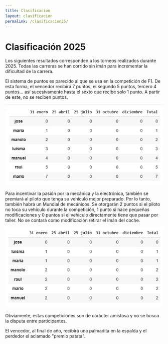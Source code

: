 ```yaml
---
title: Clasificacion
layout: clasificacion
permalink: /clasificacion25/
---
```


# Clasificación 2025

Los siguientes resultados corresponden a los torneos realizados durante 2025. Todas las carreras se han corrido sin imán para incrementar la dificultad de la carrera.

El sistema de puntos es parecido al que se usa en la competición de F1. De esta forma, el vencedor recibirá 7 puntos, el segundo 5 puntos, tercero 4 puntos... así sucesivamente hasta el sexto que recibe solo 1 punto. A partir de este, no se reciben puntos.

![](../docs/images/clasificacion25.jpeg)

Para incentivar la pasión por la mecánica y la electrónica, también se premiará al piloto que tenga su vehículo mejor preparado. Por lo tanto, también habrá un Mundial de mecánicos. Se otorgarán 2 puntos si el piloto no toca su vehículo durante la competición, 1 punto si hace pequeñas modificaciones y 0 puntos si el vehículo directamente tiene que pasar por taller. No se contará como modificación retirar el imán del coche.

![](../docs/images/clasificacion25m.jpeg)

Obviamente, estas competiciones son de carácter amistosa y no se busca la disputa entre participantes.

El vencedor, al final de año, recibirá una palmadita en la espalda y el perdedor el aclamado "premio patata".
